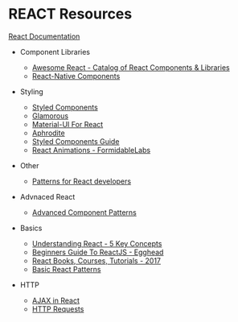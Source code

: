 # REACT Resources

[React Documentation](reactjs.org)

* Component Libraries

  * [Awesome React - Catalog of React Components & Libraries](https://github.com/brillout/awesome-react-components)
  * [React-Native Components](http://www.awesome-react-native.com/)

* Styling

  * [Styled Components](https://www.styled-components.com/)
  * [Glamorous](https://glamorous.rocks/)
  * [Material-UI For React](http://www.material-ui.com/)
  * [Aphrodite](https://github.com/Khan/aphrodite)
  * [Styled Components Guide](https://www.sitepoint.com/style-react-components-styled-components/)
  * [React Animations - FormidableLabs](https://github.com/FormidableLabs/react-animations)

* Other

  * [Patterns for React developers](https://reactpatterns.com/)

* Advnaced React

  * [Advanced Component Patterns](https://egghead.io/courses/advanced-react-component-patterns)

* Basics

  * [Understanding React - 5 Key Concepts](https://medium.freecodecamp.org/the-5-things-you-need-to-know-to-understand-react-a1dbd5d114a3)
  * [Beginners Guide To ReactJS - Egghead](https://egghead.io/courses/the-beginner-s-guide-to-reactjs)
  * [React Books, Courses, Tutorials - 2017](https://reactdom.com/blog/reactjs-books)
  * [Basic React Patterns](https://reactpatterns.com/)

* HTTP

  * [AJAX in React](https://daveceddia.com/ajax-requests-in-react/)
  * [HTTP Requests](https://javascriptplayground.com/http-requests-reactjs/)
